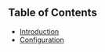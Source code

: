 ## Table of Contents

* [Introduction](/docs/Introduction.md)
* [Configuration](/docs/config/README.md)
